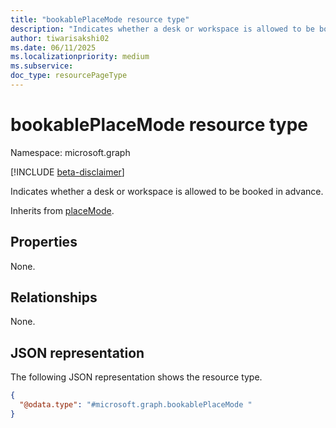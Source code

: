 ```yaml
---
title: "bookablePlaceMode resource type"
description: "Indicates whether a desk or workspace is allowed to be booked in advance."
author: tiwarisakshi02
ms.date: 06/11/2025
ms.localizationpriority: medium
ms.subservice: 
doc_type: resourcePageType
---
```


# bookablePlaceMode resource type

Namespace: microsoft.graph

[!INCLUDE [beta-disclaimer](../../includes/beta-disclaimer.md)]

Indicates whether a desk or workspace is allowed to be booked in advance.

Inherits from [placeMode](../resources/placemode.md).

## Properties

None.

## Relationships

None.

## JSON representation
The following JSON representation shows the resource type.
<!-- {
  "blockType": "resource",
  "@odata.type": "microsoft.graph.bookablePlaceMode"
}
-->
``` json
{
  "@odata.type": "#microsoft.graph.bookablePlaceMode "
}
```

